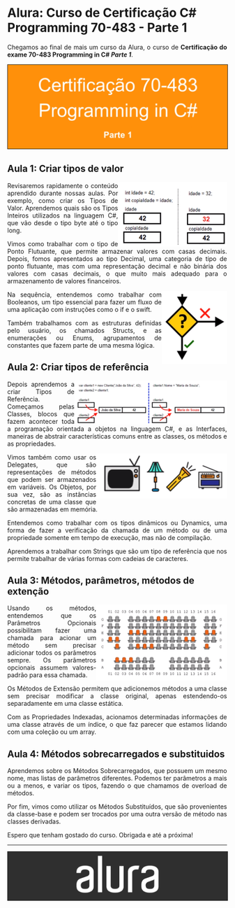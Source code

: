 # Alura: Curso de Certificação C# Programming 70-483 - Parte 1

<p align="justify">Chegamos ao final de mais um curso da Alura, o curso de <b>Certificação do exame 70-483 Programming in C# <i>Parte 1</i></b>.</p>

<img src="Image01.png" border="1" />

## Aula 1: Criar tipos de valor

<img align="right" width="250px" src="Image02.png" />

<p align="justify">Revisaremos rapidamente o conteúdo aprendido durante nossas aulas. Por exemplo, como criar os Tipos de Valor. Aprendemos quais são os Tipos Inteiros utilizados na linguagem C#, que vão desde o tipo byte até o tipo long.</p>

<p align="justify">Vimos como trabalhar com o tipo de Ponto Flutuante, que permite armazenar valores com casas decimais. Depois, fomos apresentados ao tipo Decimal, uma categoria de tipo de ponto flutuante, mas com uma representação decimal e não binária dos valores com casas decimais, o que muito mais adequado para o armazenamento de valores financeiros.</p>

<img align="right" width="150px" src="Image06.png" />

<p align="justify">Na sequência, entendemos como trabalhar com Booleanos, um tipo essencial para fazer um fluxo de uma aplicação com instruções como o if e o swift.</p>

<p align="justify">Também trabalhamos com as estruturas definidas pelo usuário, os chamados Structs, e as enumerações ou Enums, agrupamentos de constantes que fazem parte de uma mesma lógica.</p>

## Aula 2: Criar tipos de referência

<img align="right" width="350px" src="Image07.png" />

<p align="justify">Depois aprendemos a criar Tipos de Referência. Começamos pelas Classes, blocos que fazem acontecer toda a programação orientada a objetos na linguagem C#, e as Interfaces, maneiras de abstrair características comuns entre as classes, os métodos e as propriedades.</p>

<img align="right" width="300px" src="Image08.png" />

<p align="justify">Vimos também como usar os Delegates, que são representações de métodos que podem ser armazenados em variáveis. Os Objetos, por sua vez, são as instâncias concretas de uma classe que são armazenadas em memória.</p>

<p align="justify">Entendemos como trabalhar com os tipos dinâmicos ou Dynamics, uma forma de fazer a verificação da chamada de um método ou de uma propriedade somente em tempo de execução, mas não de compilação.</p>

<p align="justify">Aprendemos a trabalhar com Strings que são um tipo de referência que nos permite trabalhar de várias formas com cadeias de caracteres.</p>

## Aula 3: Métodos, parâmetros, métodos de extenção

<img align="right" width="300px" src="Image09.png" />

<p align="justify">Usando os métodos, entendemos que os Parâmetros Opcionais possibilitam fazer uma chamada para acionar um método sem precisar adicionar todos os parâmetros sempre. Os parâmetros opcionais assumem valores-padrão para essa chamada.</p>

<p align="justify">Os Métodos de Extensão permitem que adicionemos métodos a uma classe sem precisar modificar a classe original, apenas estendendo-os separadamente em uma classe estática.</p>

<p align="justify">Com as Propriedades Indexadas, acionamos determinadas informações de uma classe através de um índice, o que faz parecer que estamos lidando com uma coleção ou um array.</p>

## Aula 4: Métodos sobrecarregados e substituidos

<p align="justify">Aprendemos sobre os Métodos Sobrecarregados, que possuem um mesmo nome, mas listas de parâmetros diferentes. Podemos ter parâmetros a mais ou a menos, e variar os tipos, fazendo o que chamamos de overload de métodos.</p>

<p align="justify">Por fim, vimos como utilizar os Métodos Substituídos, que são provenientes da classe-base e podem ser trocados por uma outra versão de método nas classes derivadas.</p>

<p align="justify">Espero que tenham gostado do curso. Obrigada e até a próxima!</p>

<hr />

<img src="Image10.png" border="1" />
